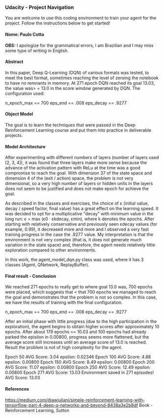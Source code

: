 ### Udacity - Project Navigation

You are welcome to use this coding environment to train your agent for the project.  Follow the instructions below to get started!

#### Nome: Paulo Cotta

**OBS:** I apologize for the grammatical errors, I am Brazilian and I may miss some type of writing in English.

#### Abstract

In this paper, Deep Q-Learning (DQN) of various formats was tested, to meet the best format, sometimes reaching the level of zeroing the notebook to have no remnants in memory. At 271 epoch DQN reached its goal 13.03, the value was> = 13.0 in the score window generated by DQN. The configuration used:


n_epoch_max == 700
eps_end == .008
eps_decay == .9277

#### Object Model

The goal is to learn the techniques that were passed in the Deep Reinforcement Learning course and put them into practice in deliverable projects.

#### Model Architecture

After experimenting with different numbers of layers (number of layers used [2, 3, 4]), it was found that three layers make more sense because the advance of the activation pattern with ReLu at the time was a good compromise to reach the goal. With dimension 37 of the state space and dimension 4 of the (exit / action) space, the problem is not very dimensional, so a very high number of layers or hidden units in the layers does not seem to be justified and does not make epoch for achieve the goal.


As described in the classes and exercises, the choice of ε (initial value, decay / speed factor, final value) has a great effect on the learning speed. It was decided to opt for a multiplicative "decay" with minimum value in the long run: ε = max (ε0 · εkdecay, εmin), where k denotes the epochs. After starting with relatively conservative and previously seen εdecay values ​​(for example, 0.99), it decreased more and more and I observed a very fast training progress in the case the .9277 value. My interpretation is that the environment is not very complex (that is, it does not generate much variation in the state space) and, therefore, the agent needs relatively little exploration compared to other environments.

In this work, the agent_model_dqn.py class was used, where it has 3 classes (Agent, QNetwork, ReplayBuffer).

#### Final result - Conclusion

We reached 271 epochs to really get to where goal 13.0 was, 700 epochs were placed, which suggests that < that 700 epochs we managed to reach the goal and demonstrates that the problem is not so complex. In this case, we have the results of training with the final configuration. 


n_epoch_max == 700
eps_end == .008
eps_decay == .9277


After an initial phase with little progress (due to the high participation in the exploration), the agent begins to obtain higher scores after approximately 10 epochs. After about 179 epochs == 10.03 and 100 epochs had already parked the episilon in 0.00800, progress seems more flattened, but the average score still increases until an average score of 13.0 is reached. Result the problem is not of high complexity for the agent.

Epoch 50	AVG Score: 3.04	epsilon: 0.02346
Epoch 100	AVG Score: 4.88	epsilon: 0.00800
Epoch 150	AVG Score: 8.49	epsilon: 0.00800
Epoch 200	AVG Score: 11.07	epsilon: 0.00800
Epoch 250	AVG Score: 12.49	epsilon: 0.00800
Epoch 271	AVG Score: 13.03
Environment saved in 271 episodes!	AVG Score: 13.03


#### References

https://medium.com/@awjuliani/simple-reinforcement-learning-with-tensorflow-part-4-deep-q-networks-and-beyond-8438a3e2b8df
Book - Reinforcement Learning, Sutton
